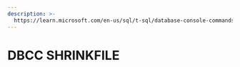 ```yaml
---
description: >-
  https://learn.microsoft.com/en-us/sql/t-sql/database-console-commands/dbcc-shrinkfile-transact-sql?view=sql-server-ver16
---
```


# DBCC SHRINKFILE


